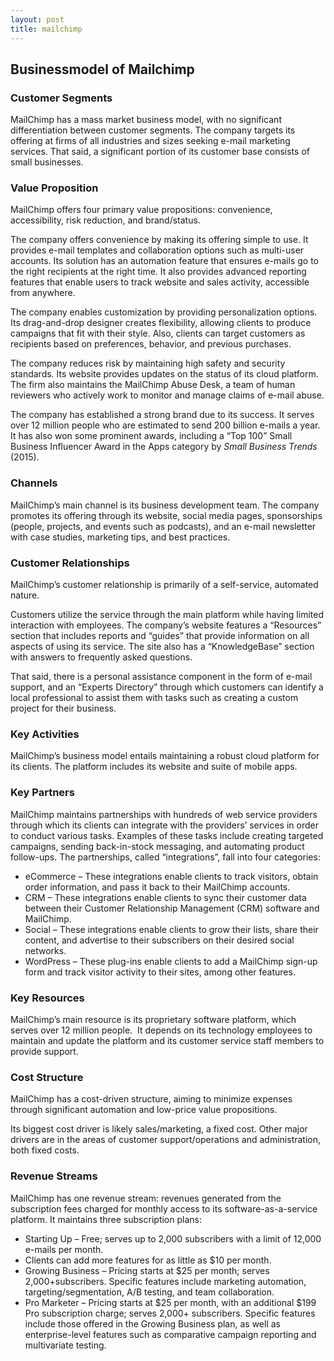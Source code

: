 ```yaml
---
layout: post
title: mailchimp
---
```


Businessmodel of Mailchimp
---------------------------

### Customer Segments

MailChimp has a mass market business model, with no significant differentiation between customer segments. The company targets its offering at firms of all industries and sizes seeking e-mail marketing services. That said, a significant portion of its customer base consists of small businesses.

### Value Proposition

MailChimp offers four primary value propositions: convenience, accessibility, risk reduction, and brand/status.

The company offers convenience by making its offering simple to use. It provides e-mail templates and collaboration options such as multi-user accounts. Its solution has an automation feature that ensures e-mails go to the right recipients at the right time. It also provides advanced reporting features that enable users to track website and sales activity, accessible from anywhere.

The company enables customization by providing personalization options. Its drag-and-drop designer creates flexibility, allowing clients to produce campaigns that fit with their style. Also, clients can target customers as recipients based on preferences, behavior, and previous purchases.

The company reduces risk by maintaining high safety and security standards. Its website provides updates on the status of its cloud platform. The firm also maintains the MailChimp Abuse Desk, a team of human reviewers who actively work to monitor and manage claims of e-mail abuse.

The company has established a strong brand due to its success. It serves over 12 million people who are estimated to send 200 billion e-mails a year. It has also won some prominent awards, including a “Top 100” Small Business Influencer Award in the Apps category by *Small Business Trends* (2015).

### Channels

MailChimp’s main channel is its business development team. The company promotes its offering through its website, social media pages, sponsorships (people, projects, and events such as podcasts), and an e-mail newsletter with case studies, marketing tips, and best practices.

### Customer Relationships

MailChimp’s customer relationship is primarily of a self-service, automated nature.

Customers utilize the service through the main platform while having limited interaction with employees. The company’s website features a “Resources” section that includes reports and “guides” that provide information on all aspects of using its service. The site also has a “KnowledgeBase” section with answers to frequently asked questions.

That said, there is a personal assistance component in the form of e-mail support, and an “Experts Directory” through which customers can identify a local professional to assist them with tasks such as creating a custom project for their business.

### Key Activities

MailChimp’s business model entails maintaining a robust cloud platform for its clients. The platform includes its website and suite of mobile apps.

### Key Partners

MailChimp maintains partnerships with hundreds of web service providers through which its clients can integrate with the providers’ services in order to conduct various tasks. Examples of these tasks include creating targeted campaigns, sending back-in-stock messaging, and automating product follow-ups. The partnerships, called “integrations”, fall into four categories:

 * eCommerce – These integrations enable clients to track visitors, obtain order information, and pass it back to their MailChimp accounts.
* CRM – These integrations enable clients to sync their customer data between their Customer Relationship Management (CRM) software and MailChimp.
* Social – These integrations enable clients to grow their lists, share their content, and advertise to their subscribers on their desired social networks.
* WordPress – These plug-ins enable clients to add a MailChimp sign-up form and track visitor activity to their sites, among other features.
 ### Key Resources

MailChimp’s main resource is its proprietary software platform, which serves over 12 million people.  It depends on its technology employees to maintain and update the platform and its customer service staff members to provide support.

### Cost Structure

MailChimp has a cost-driven structure, aiming to minimize expenses through significant automation and low-price value propositions.

Its biggest cost driver is likely sales/marketing, a fixed cost. Other major drivers are in the areas of customer support/operations and administration, both fixed costs.

### Revenue Streams

MailChimp has one revenue stream: revenues generated from the subscription fees charged for monthly access to its software-as-a-service platform. It maintains three subscription plans:

 * Starting Up – Free; serves up to 2,000 subscribers with a limit of 12,000 e-mails per month.
* Clients can add more features for as little as $10 per month.
* Growing Business – Pricing starts at $25 per month; serves 2,000+subscribers. Specific features include marketing automation, targeting/segmentation, A/B testing, and team collaboration.
* Pro Marketer – Pricing starts at $25 per month, with an additional $199 Pro subscription charge; serves 2,000+ subscribers. Specific features include those offered in the Growing Business plan, as well as enterprise-level features such as comparative campaign reporting and multivariate testing.
